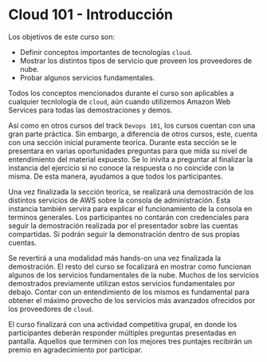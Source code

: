 # Cloud 101 - Introducción

Los objetivos de este curso son:

- Definir conceptos importantes de tecnologías `cloud`.
- Mostrar los distintos tipos de servicio que proveen los proveedores de nube.
- Probar algunos servicios fundamentales.

Todos los conceptos mencionados durante el curso son aplicables a cualquier tecnlología de `cloud`, aún cuando utilizemos Amazon Web Services para todas las demostraciones y demos.

Así como en otros cursos del track `Devops 101`, los cursos cuentan con una gran parte práctica. Sin embargo, a diferencia de otros cursos, este, cuenta con una sección inicial puramente teoríca. Durante esta sección se le presentara en varias oportunidades preguntas para que mida su nivel de entendimiento del material expuesto. Se lo inivita a preguntar al finalizar la instancia del ejercicio si no conoce la respuesta o no coincide con la misma. De esta manera, ayudamos a que todos los participantes.

Una vez finalizada la sección teoríca, se realizará una demostración de los distintos servicios de AWS sobre la consola de administración. Esta instancia también servira para explicar el funcionamiento de la consola en terminos generales. Los participantes no contarán con credenciales para seguir la demostración realizada por el presentador sobre las cuentas compartidas. Si podrán seguir la demonstración dentro de sus propias cuentas.

Se revertirá a una modalidad más hands-on una vez finalizada la demostración. El resto del curso se focalizará en mostrar como funcionan algunos de los servicios fundamentales de la nube. Muchos de los servicios demostrados previamente utilizan estos servicios fundamentales por debajo. Contar con un entendimiento de los mismos es fundamental para obtener el máximo provecho de los servicios más avanzados ofrecidos por los proveedores de `cloud`.

El curso finalizará con una actividad competitiva grupal, en donde los participantes deberán responder múltiples preguntas presentadas en pantalla. Aquellos que terminen con los mejores tres puntajes recibirán un premio en agradecimiento por participar.